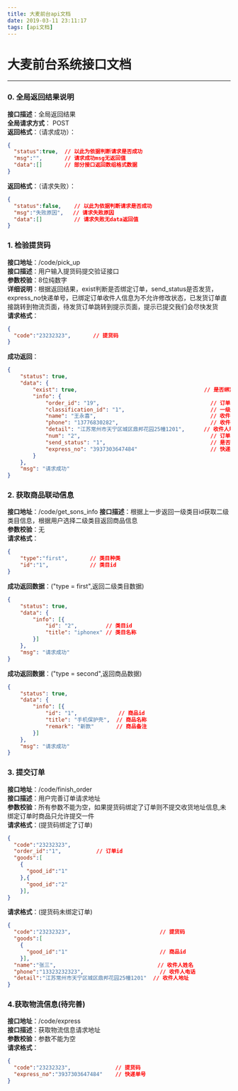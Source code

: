 ```yaml
---
title: 大麦前台api文档
date: 2019-03-11 23:11:17
tags: [api文档]
---
```

#   大麦前台系统接口文档

***
### 0. 全局返回结果说明
**接口描述**：全局返回结果   
**全局请求方式**： POST    
**返回格式**：（请求成功）：
```json
{
  "status":true,  // 以此为依据判断请求是否成功
  "msg":"",       // 请求成功msg无返回值
  "data":[]       // 部分接口返回数组格式数据
}
```
**返回格式**：（请求失败）：
```json
{
  "status":false,    // 以此为依据判断请求是否成功
  "msg":"失败原因",   // 请求失败原因
  "data":[]          // 请求失败无data返回值
}
```
### 1. 检验提货码
**接口地址**：/code/pick_up    
**接口描述**：用户输入提货码提交验证接口    
**参数校验**：8位纯数字   
**详细说明**：根据返回结果，exist判断是否绑定订单，send_status是否发货，express_no快递单号，已绑定订单收件人信息为不允许修改状态，已发货订单直接跳转到物流页面，待发货订单跳转到提示页面，提示已提交我们会尽快发货     
**请求格式**：
```json
{
  "code":"23232323",       // 提货码
}

```
**成功返回**：
```json
{
	"status": true,
	"data": {
		"exist": true,                                        // 是否绑定订单
		"info": {
			"order_id": "19",                                   // 订单id
			"classification_id": "1",                           // 一级类目id
			"name": "王永喜",                                    // 收件人姓名
			"phone": "13776830282",                             // 收件人电话
			"detail": "江苏常州市天宁区城区鼎邦花园25幢1201",      // 收件人地址
			"num": "2",                                         // 订单包含商品数量
			"send_status": "1",                                 // 是否发货0未发货1已发货2待发货
			"express_no": "3937303647484"                       // 快递单号
		}
	},
	"msg": "请求成功"
}
```
### 2. 获取商品联动信息
**接口地址**：/code/get_sons_info
**接口描述**：根据上一步返回一级类目id获取二级类目信息，根据用户选择二级类目返回商品信息   
**参数校验**：无    
**请求格式**：
```json
{
    "type":"first",       // 类目种类
    "id":"1",             // 类目id
}
```
**成功返回数据**：("type = first",返回二级类目数据)
```json
{
	"status": true,
	"data": {
		"info": [{
			"id": "2",         // 类目id
			"title": "iphonex" // 类目名称
		}]
	},
	"msg": "请求成功"
}
```
**成功返回数据**：("type = second",返回商品数据)
```json
{
	"status": true,
	"data": {
		"info": [{
			"id": "1",             // 商品id
			"title": "手机保护壳",  // 商品名称
			"remark": "新款"       // 商品备注
		}]
	},
	"msg": "请求成功"
}
```

### 3. 提交订单
**接口地址**：/code/finish_order   
**接口描述**：用户完善订单请求地址   
**参数校验**：所有参数不能为空，如果提货码绑定了订单则不提交收货地址信息,未绑定订单时商品只允许提交一件    
**请求格式**：(提货码绑定了订单)
```json
{
  "code":"23232323",
  "order_id":"1",           // 订单id
  "goods":[
    {
      "good_id":"1"
    },{
      "good_id":"2"
    }],
}
```
**请求格式**：(提货码未绑定订单)
```json
{
  "code":"23232323",                            // 提货码
  "goods":[     
    {   
      "good_id":"1"                             // 商品id
    }],
  "name":"张三",                                // 收件人姓名
  "phone":"13323232323",                        // 收件人电话
  "detail":"江苏常州市天宁区城区鼎邦花园25幢1201"  // 收件人地址
}
```

### 4.获取物流信息(待完善)
**接口地址**：/code/express  
**接口描述**：获取物流信息请求地址   
**参数校验**：参数不能为空    
**请求格式**：
```json
{
  "code":"23232323",              // 提货码
  "express_no":"3937303647484"    // 快递单号
}
```
